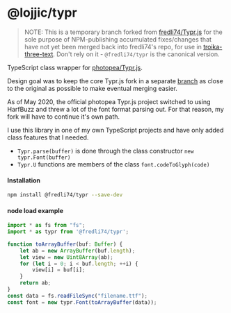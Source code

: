 # @lojjic/typr

> NOTE: This is a temporary branch forked from [fredli74/Typr.js](https://github.com/fredli74/Typr.ts) for the sole purpose of NPM-publishing accumulated fixes/changes that have not yet been merged back into fredli74's repo, for use in [troika-three-text](https://github.com/protectwise/troika/tree/main/packages/troika-three-text). Don't rely on it - `@fredli74/typr` is the canonical version.

TypeScript class wrapper for [photopea/Typr.js](https://github.com/photopea/Typr.js).

Design goal was to keep the core Typr.js fork in a separate [branch](https://github.com/fredli74/Typr.ts/tree/Typr.js) as close to the original as possible to make eventual merging easier.

As of May 2020, the official photopea Typr.js project switched to using HarfBuzz and threw a lot of the font format parsing out. For that reason, my fork will have to continue it's own path.

I use this library in one of my own TypeScript projects and have only added class features that I needed.

* `Typr.parse(buffer)` is done through the class constructor `new typr.Font(buffer)`
* `Typr.U` functions are members of the class `font.codeToGlyph(code)`

#### Installation

```sh
npm install @fredli74/typr --save-dev
```

#### node load example
```typescript
import * as fs from "fs";
import * as typr from '@fredli74/typr';

function toArrayBuffer(buf: Buffer) {
	let ab = new ArrayBuffer(buf.length);
	let view = new Uint8Array(ab);
	for (let i = 0; i < buf.length; ++i) {
		view[i] = buf[i];
	}
	return ab;
}
const data = fs.readFileSync("filename.ttf");
const font = new typr.Font(toArrayBuffer(data));
```
